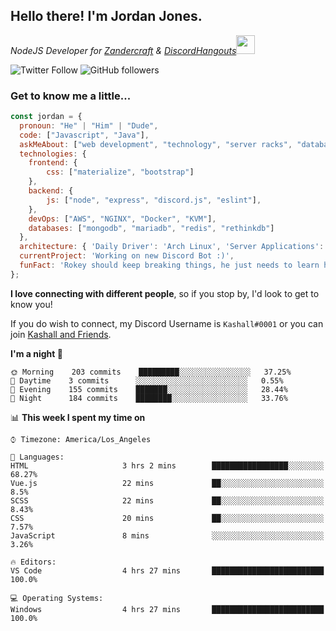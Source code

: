 <h2> Hello there! I'm Jordan Jones.</h2>
<p><em>NodeJS Developer for <a href="https://github.com/Zandercraft">Zandercraft</a> & <a href="https://github.com/DiscordHangouts">DiscordHangouts</a><img src="https://media.giphy.com/media/WUlplcMpOCEmTGBtBW/giphy.gif" width="30"></em></p>

![Twitter Follow](https://img.shields.io/twitter/follow/kashalls?label=Follow)
![GitHub followers](https://img.shields.io/github/followers/kashalls?label=Follow&style=social)

### Get to know me a little...

```javascript
const jordan = {
  pronoun: "He" | "Him" | "Dude",
  code: ["Javascript", "Java"],
  askMeAbout: ["web development", "technology", "server racks", "databases"],
  technologies: {
    frontend: {
        css: ["materialize", "bootstrap"]
    },
    backend: {
        js: ["node", "express", "discord.js", "eslint"],
    },
    devOps: ["AWS", "NGINX", "Docker", "KVM"],
    databases: ["mongodb", "mariadb", "redis", "rethinkdb"]
  },
  architecture: { 'Daily Driver': 'Arch Linux', 'Server Applications': 'Ubuntu Focal' },
  currentProject: 'Working on new Discord Bot :)',
  funFact: 'Rokey should keep breaking things, he just needs to learn how to fix them.'
};
```

<b>I love connecting with different people</b>, so if you stop by, I'd look to get to know you!

If you do wish to connect, my Discord Username is `Kashall#0001` or you can join <a href="https://discord.gg/Xv7WKN">Kashall and Friends</a>.

<!--START_SECTION:waka-->
**I'm a night 🦉** 

```text
🌞 Morning    203 commits    █████████░░░░░░░░░░░░░░░░   37.25% 
🌆 Daytime    3 commits      ░░░░░░░░░░░░░░░░░░░░░░░░░   0.55% 
🌃 Evening    155 commits    ███████░░░░░░░░░░░░░░░░░░   28.44% 
🌙 Night      184 commits    ████████░░░░░░░░░░░░░░░░░   33.76%

```


📊 **This week I spent my time on** 

```text
⌚︎ Timezone: America/Los_Angeles

💬 Languages: 
HTML                     3 hrs 2 mins        █████████████████░░░░░░░░   68.27% 
Vue.js                   22 mins             ██░░░░░░░░░░░░░░░░░░░░░░░   8.5% 
SCSS                     22 mins             ██░░░░░░░░░░░░░░░░░░░░░░░   8.43% 
CSS                      20 mins             ██░░░░░░░░░░░░░░░░░░░░░░░   7.57% 
JavaScript               8 mins              ░░░░░░░░░░░░░░░░░░░░░░░░░   3.26%

🔥 Editors: 
VS Code                  4 hrs 27 mins       █████████████████████████   100.0%

💻 Operating Systems: 
Windows                  4 hrs 27 mins       █████████████████████████   100.0%

```


<!--END_SECTION:waka-->


